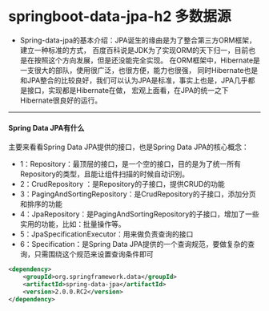 # springboot-data-jpa-h2 多数据源
* Spring-data-jpa的基本介绍：JPA诞生的缘由是为了整合第三方ORM框架，建立一种标准的方式，
百度百科说是JDK为了实现ORM的天下归一，目前也是在按照这个方向发展，但是还没能完全实现。
在ORM框架中，Hibernate是一支很大的部队，使用很广泛，也很方便，能力也很强，
同时Hibernate也是和JPA整合的比较良好，我们可以认为JPA是标准，事实上也是，JPA几乎都是接口，实现都是Hibernate在做，
宏观上面看，在JPA的统一之下Hibernate很良好的运行。

***
#### Spring Data JPA有什么
主要来看看Spring Data JPA提供的接口，也是Spring Data JPA的核心概念：
* 1：Repository：最顶层的接口，是一个空的接口，目的是为了统一所有Repository的类型，且能让组件扫描的时候自动识别。
* 2：CrudRepository ：是Repository的子接口，提供CRUD的功能
* 3：PagingAndSortingRepository：是CrudRepository的子接口，添加分页和排序的功能
* 4：JpaRepository：是PagingAndSortingRepository的子接口，增加了一些实用的功能，比如：批量操作等。
* 5：JpaSpecificationExecutor：用来做负责查询的接口
* 6：Specification：是Spring Data JPA提供的一个查询规范，要做复杂的查询，只需围绕这个规范来设置查询条件即可
```xml
<dependency>
    <groupId>org.springframework.data</groupId>
    <artifactId>spring-data-jpa</artifactId>
    <version>2.0.0.RC2</version>
</dependency>
```

